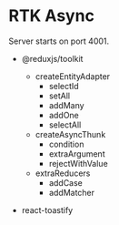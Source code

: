 # RTK Async

Server starts on port 4001.

- @reduxjs/toolkit
  - createEntityAdapter
    - selectId
    - setAll
    - addMany
    - addOne
    - selectAll
  - createAsyncThunk
    - condition
    - extraArgument
    - rejectWithValue
  - extraReducers
    - addCase
    - addMatcher


- react-toastify